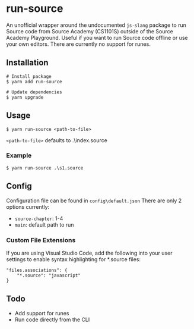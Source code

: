 # run-source
An unofficial wrapper around the undocumented `js-slang` package to run Source code from Source Academy (CS1101S) outside of the Source Academy Playground. Useful if you want to run Source code offline or use your own editors.
There are currently no support for runes.

## Installation
```
# Install package
$ yarn add run-source

# Update dependencies
$ yarn upgrade
```

## Usage
```
$ yarn run-source <path-to-file>
```
`<path-to-file>` defaults to .\index.source

### Example
```
$ yarn run-source .\s1.source
```

## Config
Configuration file can be found in `config\default.json`
There are only 2 options currently:
- `source-chapter`: 1-4
- `main`: default path to run

### Custom File Extensions
If you are using Visual Studio Code, add the following into your user settings to enable syntax highlighting for *.source files:
```
"files.associations": {
    "*.source": "javascript"
}
```

## Todo
- Add support for runes
- Run code directly from the CLI
